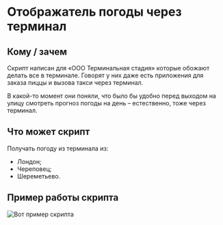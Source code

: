 # Отображатель погоды через терминал
## Кому / зачем
Скрипт написан для «ООО Терминальная стадия» которые обожают делать все в терминале. Говорят у них даже есть приложения для заказа пиццы и вызова такси через терминал.


В какой-то момент они поняли, что было бы удобно перед выходом на улицу смотреть прогноз погоды на день – естественно, тоже через терминал.

## Что может скрипт
Получать погоду из терминала из:

* Лондон;
* Череповец;
* Шереметьево.



## Пример работы скрипта
![Вот пример скрипта](https://dvmn.org/media/filer_public/88/bd/88bdb306-ead2-40ae-bbde-c2e6eb9db767/weather_rezult.gif)
